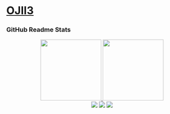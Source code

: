 # [OJII3](https://ojiie.vercel.app)

### GitHub Readme Stats

<div align="center">
<a href="https://github.com/anuraghazra/github-readme-stats">
  <img height=160 src='https://github-readme-stats.vercel.app/api?username=OJII3&count_private=true&show_icons=true&hide_title=true' />  
</a>
<a href="https://github.com/anuraghazra/github-readme-stats">
  <img height=160 src="https://github-readme-stats.vercel.app/api/top-langs/?username=OJII3&count_private=trye&layout=compact&langs_count=10&custom_title=Top Languages by Public Repo&hide=shaderlab,mathematica,hlsl" />
</a>
</div>

<div align="center">
<img src="http://github-profile-summary-cards.vercel.app/api/cards/repos-per-language?username=ojii3&theme=github" >
<img src="http://github-profile-summary-cards.vercel.app/api/cards/most-commit-language?username=ojii3&theme=github" >
<img src="http://github-profile-summary-cards.vercel.app/api/cards/profile-details?username=ojii3&theme=github" >
